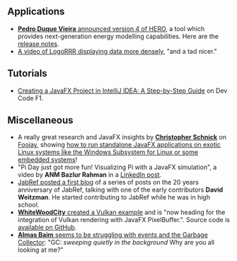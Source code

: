 ## Applications

* [**Pedro Duque Vieira** announced version 4 of HERO](https://twitter.com/P_Duke/status/1767940438177055123), a tool which provides next-generation energy modelling capabilities. Here are the [release notes](https://blog.hero-software.com.au/hero-v4-0-released-whats-new/).
* [A video of LogoRRR displaying data more densely](https://twitter.com/logorrr/status/1768167973276057712), "and a tad nicer."

## Tutorials

* [Creating a JavaFX Project in IntelliJ IDEA: A Step-by-Step Guide](https://devcodef1.com/news/1172964/javafx-in-intellij-idea) on Dev Code F1.

## Miscellaneous

* A really great research and JavaFX insights by [**Christopher Schnick**](https://twitter.com/crschnick) on [Foojay](https://twitter.com/foojayio), showing [how to run standalone JavaFX applications on exotic Linux systems like the Windows Subsystem for Linux or some embedded systems](https://foojay.io/today/javafx-on-wsl/)!
* "Pi Day just got more fun! Visualizing Pi with a JavaFX simulation", a video by **ANM Bazlur Rahman** in a [LinkedIn post](https://www.linkedin.com/posts/bazlur_javafx-piday-montecarlo-activity-7174005135688261632-4Vcj).
* [JabRef posted a first blog](https://blog.jabref.org/2024/03/11/JabRef-20-years-start/) of a series of posts on the 20 years anniversary of JabRef, talking with one of the early contributors **David Weitzman**. He started contributing to JabRef while he was in high school.
* [**WhiteWoodCity** created a Vulkan example](https://twitter.com/WhiteWoodCity/status/1765709277384384864) and is "now heading for the integration of Vulkan rendering with JavaFX PixelBuffer.". Source code is [available on GitHub](https://github.com/chengenzhao/java-vulkan-mac).
* [**Almas Baim** seems to be struggling with events and the Garbage Collector](https://twitter.com/AlmasBaim/status/1768364472798691780): "GC: *sweeping quietly in the background* Why are you all looking at me?"

